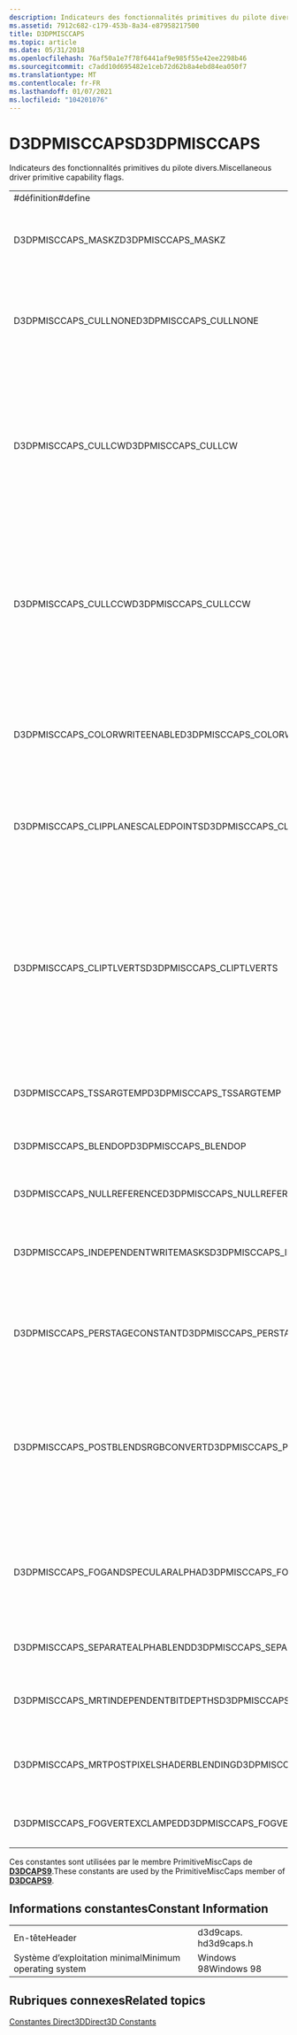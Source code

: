 ```yaml
---
description: Indicateurs des fonctionnalités primitives du pilote divers.
ms.assetid: 7912c682-c179-453b-8a34-e87958217500
title: D3DPMISCCAPS
ms.topic: article
ms.date: 05/31/2018
ms.openlocfilehash: 76af50a1e7f78f6441af9e985f55e42ee2298b46
ms.sourcegitcommit: c7add10d695482e1ceb72d62b8a4ebd84ea050f7
ms.translationtype: MT
ms.contentlocale: fr-FR
ms.lasthandoff: 01/07/2021
ms.locfileid: "104201076"
---
```

# <a name="d3dpmisccaps"></a><span data-ttu-id="2c8db-103">D3DPMISCCAPS</span><span class="sxs-lookup"><span data-stu-id="2c8db-103">D3DPMISCCAPS</span></span>

<span data-ttu-id="2c8db-104">Indicateurs des fonctionnalités primitives du pilote divers.</span><span class="sxs-lookup"><span data-stu-id="2c8db-104">Miscellaneous driver primitive capability flags.</span></span>



<table>
<colgroup>
<col style="width: 33%" />
<col style="width: 33%" />
<col style="width: 33%" />
</colgroup>
<tbody>
<tr class="odd">
<td><span data-ttu-id="2c8db-105">#définition</span><span class="sxs-lookup"><span data-stu-id="2c8db-105">#define</span></span></td>
<td><span data-ttu-id="2c8db-106">Valeur</span><span class="sxs-lookup"><span data-stu-id="2c8db-106">Value</span></span></td>
<td><span data-ttu-id="2c8db-107">Description</span><span class="sxs-lookup"><span data-stu-id="2c8db-107">Description</span></span></td>
</tr>
<tr class="even">
<td><span data-ttu-id="2c8db-108">D3DPMISCCAPS_MASKZ</span><span class="sxs-lookup"><span data-stu-id="2c8db-108">D3DPMISCCAPS_MASKZ</span></span></td>
<td><span data-ttu-id="2c8db-109">0x00000002L</span><span class="sxs-lookup"><span data-stu-id="2c8db-109">0x00000002L</span></span></td>
<td><span data-ttu-id="2c8db-110">L’appareil peut activer et désactiver la modification de la mémoire tampon de profondeur sur les opérations de pixels.</span><span class="sxs-lookup"><span data-stu-id="2c8db-110">Device can enable and disable modification of the depth buffer on pixel operations.</span></span></td>
</tr>
<tr class="odd">
<td><span data-ttu-id="2c8db-111">D3DPMISCCAPS_CULLNONE</span><span class="sxs-lookup"><span data-stu-id="2c8db-111">D3DPMISCCAPS_CULLNONE</span></span></td>
<td><span data-ttu-id="2c8db-112">0x00000010L</span><span class="sxs-lookup"><span data-stu-id="2c8db-112">0x00000010L</span></span></td>
<td><span data-ttu-id="2c8db-113">Le pilote n’effectue pas l’élimination des triangles.</span><span class="sxs-lookup"><span data-stu-id="2c8db-113">The driver does not perform triangle culling.</span></span> <span data-ttu-id="2c8db-114">Cela correspond au membre D3DCULL_NONE du type énuméré <a href="/windows/desktop/direct3d9/d3dcull"><strong>D3DCULL</strong></a> .</span><span class="sxs-lookup"><span data-stu-id="2c8db-114">This corresponds to the D3DCULL_NONE member of the <a href="/windows/desktop/direct3d9/d3dcull"><strong>D3DCULL</strong></a> enumerated type.</span></span></td>
</tr>
<tr class="even">
<td><span data-ttu-id="2c8db-115">D3DPMISCCAPS_CULLCW</span><span class="sxs-lookup"><span data-stu-id="2c8db-115">D3DPMISCCAPS_CULLCW</span></span></td>
<td><span data-ttu-id="2c8db-116">0x00000020L</span><span class="sxs-lookup"><span data-stu-id="2c8db-116">0x00000020L</span></span></td>
<td><span data-ttu-id="2c8db-117">Le pilote prend en charge le sens des aiguilles d’une montre à travers l’État D3DRS_CULLMODE.</span><span class="sxs-lookup"><span data-stu-id="2c8db-117">The driver supports clockwise triangle culling through the D3DRS_CULLMODE state.</span></span> <span data-ttu-id="2c8db-118">(Cela s’applique uniquement aux primitives de triangle.) Cet indicateur correspond au D3DCULL_CW membre du type énuméré <a href="/windows/desktop/direct3d9/d3dcull"><strong>D3DCULL</strong></a> .</span><span class="sxs-lookup"><span data-stu-id="2c8db-118">(This applies only to triangle primitives.) This flag corresponds to the D3DCULL_CW member of the <a href="/windows/desktop/direct3d9/d3dcull"><strong>D3DCULL</strong></a> enumerated type.</span></span></td>
</tr>
<tr class="odd">
<td><span data-ttu-id="2c8db-119">D3DPMISCCAPS_CULLCCW</span><span class="sxs-lookup"><span data-stu-id="2c8db-119">D3DPMISCCAPS_CULLCCW</span></span></td>
<td><span data-ttu-id="2c8db-120">0x00000040L</span><span class="sxs-lookup"><span data-stu-id="2c8db-120">0x00000040L</span></span></td>
<td><span data-ttu-id="2c8db-121">Le pilote prend en charge l’élimination dans le sens inverse dans l’État D3DRS_CULLMODE.</span><span class="sxs-lookup"><span data-stu-id="2c8db-121">The driver supports counterclockwise culling through the D3DRS_CULLMODE state.</span></span> <span data-ttu-id="2c8db-122">(Cela s’applique uniquement aux primitives de triangle.) Cet indicateur correspond au D3DCULL_CCW membre du type énuméré <a href="/windows/desktop/direct3d9/d3dcull"><strong>D3DCULL</strong></a> .</span><span class="sxs-lookup"><span data-stu-id="2c8db-122">(This applies only to triangle primitives.) This flag corresponds to the D3DCULL_CCW member of the <a href="/windows/desktop/direct3d9/d3dcull"><strong>D3DCULL</strong></a> enumerated type.</span></span></td>
</tr>
<tr class="even">
<td><span data-ttu-id="2c8db-123">D3DPMISCCAPS_COLORWRITEENABLE</span><span class="sxs-lookup"><span data-stu-id="2c8db-123">D3DPMISCCAPS_COLORWRITEENABLE</span></span></td>
<td><span data-ttu-id="2c8db-124">0x00000100L</span><span class="sxs-lookup"><span data-stu-id="2c8db-124">0x00000100L</span></span></td>
<td><span data-ttu-id="2c8db-125">L’appareil prend en charge les écritures par canal pour la mémoire tampon de couleur de rendu-cible par le biais de l’État D3DRS_COLORWRITEENABLE.</span><span class="sxs-lookup"><span data-stu-id="2c8db-125">Device supports per-channel writes for the render-target color buffer through the D3DRS_COLORWRITEENABLE state.</span></span></td>
</tr>
<tr class="odd">
<td><span data-ttu-id="2c8db-126">D3DPMISCCAPS_CLIPPLANESCALEDPOINTS</span><span class="sxs-lookup"><span data-stu-id="2c8db-126">D3DPMISCCAPS_CLIPPLANESCALEDPOINTS</span></span></td>
<td><span data-ttu-id="2c8db-127">0x00000200L</span><span class="sxs-lookup"><span data-stu-id="2c8db-127">0x00000200L</span></span></td>
<td><span data-ttu-id="2c8db-128">L’appareil découpe correctement les points de la taille mis à l’échelle de plus de 1,0 en plans de découpage définis par l’utilisateur.</span><span class="sxs-lookup"><span data-stu-id="2c8db-128">Device correctly clips scaled points of size greater than 1.0 to user-defined clipping planes.</span></span></td>
</tr>
<tr class="even">
<td><span data-ttu-id="2c8db-129">D3DPMISCCAPS_CLIPTLVERTS</span><span class="sxs-lookup"><span data-stu-id="2c8db-129">D3DPMISCCAPS_CLIPTLVERTS</span></span></td>
<td><span data-ttu-id="2c8db-130">0x00000200L</span><span class="sxs-lookup"><span data-stu-id="2c8db-130">0x00000200L</span></span></td>
<td><span data-ttu-id="2c8db-131">Éléments d’appareil primitives de vertex transformés.</span><span class="sxs-lookup"><span data-stu-id="2c8db-131">Device clips post-transformed vertex primitives.</span></span> <span data-ttu-id="2c8db-132">Spécifiez D3DUSAGE_DONOTCLIP lorsque le pipeline ne doit pas effectuer de découpage.</span><span class="sxs-lookup"><span data-stu-id="2c8db-132">Specify D3DUSAGE_DONOTCLIP when the pipeline should not do any clipping.</span></span> <span data-ttu-id="2c8db-133">Dans ce cas, il peut être nécessaire d’effectuer des découpages logiciels supplémentaires au moment du dessin, ce qui nécessite que la mémoire tampon du vertex soit dans la mémoire système.</span><span class="sxs-lookup"><span data-stu-id="2c8db-133">For this case, additional software clipping may need to be performed at draw time, requiring the vertex buffer to be in system memory.</span></span><br/></td>
</tr>
<tr class="odd">
<td><span data-ttu-id="2c8db-134">D3DPMISCCAPS_TSSARGTEMP</span><span class="sxs-lookup"><span data-stu-id="2c8db-134">D3DPMISCCAPS_TSSARGTEMP</span></span></td>
<td><span data-ttu-id="2c8db-135">0x00000400L</span><span class="sxs-lookup"><span data-stu-id="2c8db-135">0x00000400L</span></span></td>
<td><span data-ttu-id="2c8db-136">L’appareil prend en charge <a href="d3dta.md">D3DTA</a> pour le registre temporaire.</span><span class="sxs-lookup"><span data-stu-id="2c8db-136">Device supports <a href="d3dta.md">D3DTA</a> for temporary register.</span></span></td>
</tr>
<tr class="even">
<td><span data-ttu-id="2c8db-137">D3DPMISCCAPS_BLENDOP</span><span class="sxs-lookup"><span data-stu-id="2c8db-137">D3DPMISCCAPS_BLENDOP</span></span></td>
<td><span data-ttu-id="2c8db-138">0x00000800L</span><span class="sxs-lookup"><span data-stu-id="2c8db-138">0x00000800L</span></span></td>
<td><span data-ttu-id="2c8db-139">L’appareil prend en charge les opérations de fusion alpha autres que D3DBLENDOP_ADD.</span><span class="sxs-lookup"><span data-stu-id="2c8db-139">Device supports alpha-blending operations other than D3DBLENDOP_ADD.</span></span></td>
</tr>
<tr class="odd">
<td><span data-ttu-id="2c8db-140">D3DPMISCCAPS_NULLREFERENCE</span><span class="sxs-lookup"><span data-stu-id="2c8db-140">D3DPMISCCAPS_NULLREFERENCE</span></span></td>
<td><span data-ttu-id="2c8db-141">0x00000100L</span><span class="sxs-lookup"><span data-stu-id="2c8db-141">0x00000100L</span></span></td>
<td><span data-ttu-id="2c8db-142">Appareil de référence qui n’est pas rendu.</span><span class="sxs-lookup"><span data-stu-id="2c8db-142">A reference device that does not render.</span></span></td>
</tr>
<tr class="even">
<td><span data-ttu-id="2c8db-143">D3DPMISCCAPS_INDEPENDENTWRITEMASKS</span><span class="sxs-lookup"><span data-stu-id="2c8db-143">D3DPMISCCAPS_INDEPENDENTWRITEMASKS</span></span></td>
<td><span data-ttu-id="2c8db-144">0x00004000L</span><span class="sxs-lookup"><span data-stu-id="2c8db-144">0x00004000L</span></span></td>
<td><span data-ttu-id="2c8db-145">L’appareil prend en charge des masques d’écriture indépendants pour plusieurs textures d’élément ou plusieurs cibles de rendu.</span><span class="sxs-lookup"><span data-stu-id="2c8db-145">Device supports independent write masks for multiple element textures or multiple render targets.</span></span></td>
</tr>
<tr class="odd">
<td><span data-ttu-id="2c8db-146">D3DPMISCCAPS_PERSTAGECONSTANT</span><span class="sxs-lookup"><span data-stu-id="2c8db-146">D3DPMISCCAPS_PERSTAGECONSTANT</span></span></td>
<td><span data-ttu-id="2c8db-147">0x00008000L</span><span class="sxs-lookup"><span data-stu-id="2c8db-147">0x00008000L</span></span></td>
<td><span data-ttu-id="2c8db-148">L’appareil prend en charge les constantes par étape.</span><span class="sxs-lookup"><span data-stu-id="2c8db-148">Device supports per-stage constants.</span></span> <span data-ttu-id="2c8db-149">Consultez D3DTSS_CONSTANT dans <a href="/windows/desktop/direct3d9/d3dtexturestagestatetype"><strong>D3DTEXTURESTAGESTATETYPE</strong></a>.</span><span class="sxs-lookup"><span data-stu-id="2c8db-149">See D3DTSS_CONSTANT in <a href="/windows/desktop/direct3d9/d3dtexturestagestatetype"><strong>D3DTEXTURESTAGESTATETYPE</strong></a>.</span></span></td>
</tr>
<tr class="even">
<td><span data-ttu-id="2c8db-150">D3DPMISCCAPS_POSTBLENDSRGBCONVERT</span><span class="sxs-lookup"><span data-stu-id="2c8db-150">D3DPMISCCAPS_POSTBLENDSRGBCONVERT</span></span></td>
<td><span data-ttu-id="2c8db-151">0x00200000L</span><span class="sxs-lookup"><span data-stu-id="2c8db-151">0x00200000L</span></span></td>
<td><span data-ttu-id="2c8db-152">L’appareil prend en charge la conversion en sRVB après la fusion.</span><span class="sxs-lookup"><span data-stu-id="2c8db-152">Device supports conversion to sRGB after blending.</span></span> 
<table>
<tbody>
<tr class="odd">
<td><span data-ttu-id="2c8db-153">Différences entre Direct3D 9 et Direct3D 9Ex :</span><span class="sxs-lookup"><span data-stu-id="2c8db-153">Differences between Direct3D 9 and Direct3D 9Ex:</span></span><br/> <span data-ttu-id="2c8db-154">Cet indicateur est disponible uniquement dans Direct3D 9Ex.</span><span class="sxs-lookup"><span data-stu-id="2c8db-154">This flag is available in Direct3D 9Ex only.</span></span><br/></td>
</tr>
</tbody>
</table>

<p> </p></td>
</tr>
<tr class="odd">
<td><span data-ttu-id="2c8db-155">D3DPMISCCAPS_FOGANDSPECULARALPHA</span><span class="sxs-lookup"><span data-stu-id="2c8db-155">D3DPMISCCAPS_FOGANDSPECULARALPHA</span></span></td>
<td><span data-ttu-id="2c8db-156">0x00010000L</span><span class="sxs-lookup"><span data-stu-id="2c8db-156">0x00010000L</span></span></td>
<td><span data-ttu-id="2c8db-157">L’appareil prend en charge le brouillard distinct et l’alpha spéculaire.</span><span class="sxs-lookup"><span data-stu-id="2c8db-157">Device supports separate fog and specular alpha.</span></span> <span data-ttu-id="2c8db-158">De nombreux appareils utilisent le canal alpha spéculaire pour stocker le facteur de brouillard.</span><span class="sxs-lookup"><span data-stu-id="2c8db-158">Many devices use the specular alpha channel to store the fog factor.</span></span></td>
</tr>
<tr class="even">
<td><span data-ttu-id="2c8db-159">D3DPMISCCAPS_SEPARATEALPHABLEND</span><span class="sxs-lookup"><span data-stu-id="2c8db-159">D3DPMISCCAPS_SEPARATEALPHABLEND</span></span></td>
<td><span data-ttu-id="2c8db-160">0x00020000L</span><span class="sxs-lookup"><span data-stu-id="2c8db-160">0x00020000L</span></span></td>
<td><span data-ttu-id="2c8db-161">L’appareil prend en charge des paramètres de fusion distincts pour le canal alpha.</span><span class="sxs-lookup"><span data-stu-id="2c8db-161">Device supports separate blend settings for the alpha channel.</span></span></td>
</tr>
<tr class="odd">
<td><span data-ttu-id="2c8db-162">D3DPMISCCAPS_MRTINDEPENDENTBITDEPTHS</span><span class="sxs-lookup"><span data-stu-id="2c8db-162">D3DPMISCCAPS_MRTINDEPENDENTBITDEPTHS</span></span></td>
<td><span data-ttu-id="2c8db-163">0x00040000L</span><span class="sxs-lookup"><span data-stu-id="2c8db-163">0x00040000L</span></span></td>
<td><span data-ttu-id="2c8db-164">L’appareil prend en charge des profondeurs différentes pour plusieurs cibles de rendu.</span><span class="sxs-lookup"><span data-stu-id="2c8db-164">Device supports different bit depths for multiple render targets.</span></span></td>
</tr>
<tr class="even">
<td><span data-ttu-id="2c8db-165">D3DPMISCCAPS_MRTPOSTPIXELSHADERBLENDING</span><span class="sxs-lookup"><span data-stu-id="2c8db-165">D3DPMISCCAPS_MRTPOSTPIXELSHADERBLENDING</span></span></td>
<td><span data-ttu-id="2c8db-166">0x00080000L</span><span class="sxs-lookup"><span data-stu-id="2c8db-166">0x00080000L</span></span></td>
<td><span data-ttu-id="2c8db-167">L’appareil prend en charge les opérations de nuanceur de pixel après plusieurs cibles de rendu.</span><span class="sxs-lookup"><span data-stu-id="2c8db-167">Device supports post-pixel shader operations for multiple render targets.</span></span></td>
</tr>
<tr class="odd">
<td><span data-ttu-id="2c8db-168">D3DPMISCCAPS_FOGVERTEXCLAMPED</span><span class="sxs-lookup"><span data-stu-id="2c8db-168">D3DPMISCCAPS_FOGVERTEXCLAMPED</span></span></td>
<td><span data-ttu-id="2c8db-169">0x00100000L</span><span class="sxs-lookup"><span data-stu-id="2c8db-169">0x00100000L</span></span></td>
<td><span data-ttu-id="2c8db-170">Pinces de l’appareil : facteur de mélange de brouillard par vertex.</span><span class="sxs-lookup"><span data-stu-id="2c8db-170">Device clamps fog blend factor per vertex.</span></span></td>
</tr>
</tbody>
</table>



 

<span data-ttu-id="2c8db-171">Ces constantes sont utilisées par le membre PrimitiveMiscCaps de [**D3DCAPS9**](/windows/desktop/api/D3D9Caps/ns-d3d9caps-d3dcaps9).</span><span class="sxs-lookup"><span data-stu-id="2c8db-171">These constants are used by the PrimitiveMiscCaps member of [**D3DCAPS9**](/windows/desktop/api/D3D9Caps/ns-d3d9caps-d3dcaps9).</span></span>

## <a name="constant-information"></a><span data-ttu-id="2c8db-172">Informations constantes</span><span class="sxs-lookup"><span data-stu-id="2c8db-172">Constant Information</span></span>



|                          |            |
|--------------------------|------------|
| <span data-ttu-id="2c8db-173">En-tête</span><span class="sxs-lookup"><span data-stu-id="2c8db-173">Header</span></span>                   | <span data-ttu-id="2c8db-174">d3d9caps. h</span><span class="sxs-lookup"><span data-stu-id="2c8db-174">d3d9caps.h</span></span> |
| <span data-ttu-id="2c8db-175">Système d’exploitation minimal</span><span class="sxs-lookup"><span data-stu-id="2c8db-175">Minimum operating system</span></span> | <span data-ttu-id="2c8db-176">Windows 98</span><span class="sxs-lookup"><span data-stu-id="2c8db-176">Windows 98</span></span> |



 

## <a name="related-topics"></a><span data-ttu-id="2c8db-177">Rubriques connexes</span><span class="sxs-lookup"><span data-stu-id="2c8db-177">Related topics</span></span>

<dl> <dt>

[<span data-ttu-id="2c8db-178">Constantes Direct3D</span><span class="sxs-lookup"><span data-stu-id="2c8db-178">Direct3D Constants</span></span>](dx9-graphics-reference-d3d-constants.md)
</dt> </dl>

 

 
